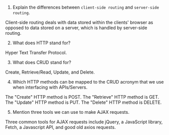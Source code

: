 1.  Explain the differences between `client-side routing` and `server-side routing`.

Client-side routing deals with data stored within the clients' browser as opposed to data stored on a server, which is handled by server-side routing.

2.  What does HTTP stand for?

Hyper Text Transfer Protocol.

3.  What does CRUD stand for?

Create, Retrieve/Read, Update, and Delete.

4.  Which HTTP methods can be mapped to the CRUD acronym that we use when interfacing with APIs/Servers.

The "Create" HTTP method is POST.
The "Retrieve" HTTP method is GET.
The "Update" HTTP method is PUT.
The "Delete" HTTP method is DELETE.

5.  Mention three tools we can use to make AJAX requests.

Three common tools for AJAX requests include jQuery, a JavaScript library, Fetch, a Javascript API, and good old axios requests.
